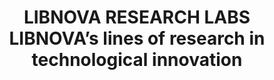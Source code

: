---
abstract: null
creators:
- Redondo, Teofilo
- Martinez, Antonio G
- Fuertes, Maria
date: null
document_url: https://services.phaidra.univie.ac.at/api/object/o:1424811/download
grand_parent: iPRES
institutions:
- LIBNOVA SL
keywords: []
landing_page_url: https://phaidra.univie.ac.at/o:1424811
language: eng
layout: publication
license: All rights reserved
notes_url: null
parent: iPRES 2021
presentation_url: null
publication_type: lightning talk
size: 61554
source_name: iPRES
title: LIBNOVA RESEARCH LABS LIBNOVA’s lines of research in technological innovation
year: 2021
---